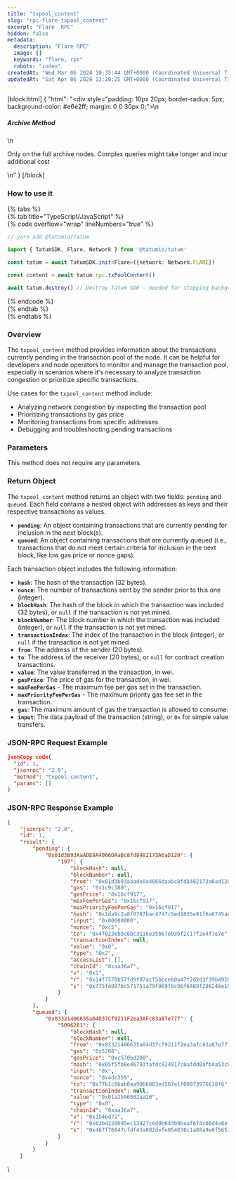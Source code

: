 ```yaml
---
title: "txpool_content"
slug: "rpc-flare-txpool_content"
excerpt: "Flare  RPC"
hidden: false
metadata: 
  description: "Flare RPC"
  image: []
  keywords: "flare, rpc"
  robots: "index"
createdAt: "Wed Mar 06 2024 10:35:44 GMT+0000 (Coordinated Universal Time)"
updatedAt: "Sat Apr 06 2024 12:20:25 GMT+0000 (Coordinated Universal Time)"
---
```

[block:html]
{
  "html": "<div style=\"padding: 10px 20px; border-radius: 5px; background-color: #e6e2ff; margin: 0 0 30px 0;\">\n  <h5>Archive Method</h5>\n  <p>Only on the full archive nodes. Complex queries might take longer and incur additional cost</p>\n</div>"
}
[/block]


### How to use it

{% tabs %}  
{% tab title="TypeScript/JavaScript" %}  
{% code overflow="wrap" lineNumbers="true" %}

```typescript
// yarn add @tatumio/tatum

import { TatumSDK, Flare, Network } from '@tatumio/tatum'
  
const tatum = await TatumSDK.init<Flare>({network: Network.FLARE})

const content = await tatum.rpc.txPoolContent()

await tatum.destroy() // Destroy Tatum SDK - needed for stopping background jobs
```

{% endcode %}  
{% endtab %}  
{% endtabs %}

### Overview

The `txpool_content` method provides information about the transactions currently pending in the transaction pool of the node. It can be helpful for developers and node operators to monitor and manage the transaction pool, especially in scenarios where it's necessary to analyze transaction congestion or prioritize specific transactions.

Use cases for the `txpool_content` method include:

- Analyzing network congestion by inspecting the transaction pool
- Prioritizing transactions by gas price
- Monitoring transactions from specific addresses
- Debugging and troubleshooting pending transactions

### Parameters

This method does not require any parameters.

### Return Object

The `txpool_content` method returns an object with two fields: `pending` and `queued`. Each field contains a nested object with addresses as keys and their respective transactions as values.

- **`pending`**: An object containing transactions that are currently pending for inclusion in the next block(s).
- **`queued`**: An object containing transactions that are currently queued (i.e., transactions that do not meet certain criteria for inclusion in the next block, like low gas price or nonce gaps).

Each transaction object includes the following information:

- **`hash`**: The hash of the transaction (32 bytes).
- **`nonce`**: The number of transactions sent by the sender prior to this one (integer).
- **`blockHash`**: The hash of the block in which the transaction was included (32 bytes), or `null` if the transaction is not yet mined.
- **`blockNumber`**: The block number in which the transaction was included (integer), or `null` if the transaction is not yet mined.
- **`transactionIndex`**: The index of the transaction in the block (integer), or `null` if the transaction is not yet mined.
- **`from`**: The address of the sender (20 bytes).
- **`to`**: The address of the receiver (20 bytes), or `null` for contract creation transactions.
- **`value`**: The value transferred in the transaction, in wei.
- **`gasPrice`**: The price of gas for the transaction, in wei.
- **`maxFeePerGas`** - The maximum fee per gas set in the transaction.
- **`maxPriorityFeePerGas`** - The maximum priority gas fee set in the transaction.
- **`gas`**: The maximum amount of gas the transaction is allowed to consume.
- **`input`**: The data payload of the transaction (string), or `0x` for simple value transfers.

### JSON-RPC Request Example

```json
jsonCopy code{
  "id": 1,
  "jsonrpc": "2.0",
  "method": "txpool_content",
  "params": []
}
```

### JSON-RPC Response Example

```json
{
    "jsonrpc": "2.0",
    "id": 1,
    "result": {
        "pending": {
            "0x01d3B93AaADE8A4066DAaBc8fd8482173A6aD120": {
                "197": {
                    "blockHash": null,
                    "blockNumber": null,
                    "from": "0x01d3b93aaade8a4066daabc8fd8482173a6ad120",
                    "gas": "0x1c9c380",
                    "gasPrice": "0x16cf917",
                    "maxFeePerGas": "0x16cf917",
                    "maxPriorityFeePerGas": "0x16cf917",
                    "hash": "0x1da9c2a8f0787bac4747c5ed1035e81f6a6745aeea43943e63635fc367b817f7",
                    "input": "0x00000000",
                    "nonce": "0xc5",
                    "to": "0x4f023eb8c6bc3116e35b67e03bf2c17f2e4f7e7e",
                    "transactionIndex": null,
                    "value": "0x0",
                    "type": "0x2",
                    "accessList": [],
                    "chainId": "0xaa36a7",
                    "v": "0x1",
                    "r": "0x14f7578b57fd9f87acf5bbceb0a47f2d2d3f39b49169357457618c9634c45e8a",
                    "s": "0x775fa9976c571751a79f069f8c96f6489f286246e157a31fa99b33062631b46d"
                }
            }
        },
        "queued": {
            "0x03321406635a04D37Cf9211F2ea3AFc83a87e777": {
                "5096281": {
                    "blockHash": null,
                    "blockNumber": null,
                    "from": "0x03321406635a04d37cf9211f2ea3afc83a87e777",
                    "gas": "0x5208",
                    "gasPrice": "0xc570bd200",
                    "hash": "0x05f5fb8e46793fafdc924917c0afdd0afb4a53cb562542d5399234bc1eff759b",
                    "input": "0x",
                    "nonce": "0x4dc359",
                    "to": "0x77b1c86ab0aa9066803ed567e1f00973976638f6",
                    "transactionIndex": null,
                    "value": "0xb1a2b96602aa20",
                    "type": "0x0",
                    "chainId": "0xaa36a7",
                    "v": "0x1546d72",
                    "r": "0x62bd220b95ec13827c0d9b643b9beaf6f4c66d4a8ef08bb10f93d5e5c7ae0068",
                    "s": "0x467f76847cfdf43a002defe054030c1a88a9e6f56539c051c3cba46b2dd2cc89"
                }
            }
        }
    }
```

\\

